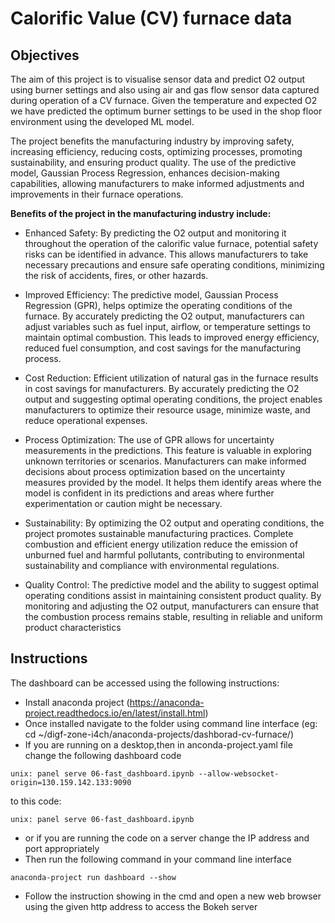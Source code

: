  # Calorific Value (CV) furnace data
 
 ## Objectives
 
 The aim of this project is to visualise sensor data and predict O2 output using burner settings and also using air and gas flow sensor data captured during operation of a  CV furnace. Given the temperature and expected O2 we have predicted the optimum burner settings to be used in the shop floor environment using the developed ML model.
 
The project benefits the manufacturing industry by improving safety, increasing efficiency, reducing costs, optimizing processes, promoting sustainability, and ensuring product quality. The use of the predictive model, Gaussian Process Regression, enhances decision-making capabilities, allowing manufacturers to make informed adjustments and improvements in their furnace operations.

**Benefits of the project in the manufacturing industry include:**

- Enhanced Safety: By predicting the O2 output and monitoring it throughout the operation of the calorific value furnace, potential safety risks can be identified in advance. This allows manufacturers to take necessary precautions and ensure safe operating conditions, minimizing the risk of accidents, fires, or other hazards.

- Improved Efficiency: The predictive model, Gaussian Process Regression (GPR), helps optimize the operating conditions of the furnace. By accurately predicting the O2 output, manufacturers can adjust variables such as fuel input, airflow, or temperature settings to maintain optimal combustion. This leads to improved energy efficiency, reduced fuel consumption, and cost savings for the manufacturing process.

- Cost Reduction: Efficient utilization of natural gas in the furnace results in cost savings for manufacturers. By accurately predicting the O2 output and suggesting optimal operating conditions, the project enables manufacturers to optimize their resource usage, minimize waste, and reduce operational expenses.

- Process Optimization: The use of GPR allows for uncertainty measurements in the predictions. This feature is valuable in exploring unknown territories or scenarios. Manufacturers can make informed decisions about process optimization based on the uncertainty measures provided by the model. It helps them identify areas where the model is confident in its predictions and areas where further experimentation or caution might be necessary.

- Sustainability: By optimizing the O2 output and operating conditions, the project promotes sustainable manufacturing practices. Complete combustion and efficient energy utilization reduce the emission of unburned fuel and harmful pollutants, contributing to environmental sustainability and compliance with environmental regulations.

- Quality Control: The predictive model and the ability to suggest optimal operating conditions assist in maintaining consistent product quality. By monitoring and adjusting the O2 output, manufacturers can ensure that the combustion process remains stable, resulting in reliable and uniform product characteristics
 
 ## Instructions 
 The dashboard can be accessed using the following instructions:
 
- Install anaconda project (https://anaconda-project.readthedocs.io/en/latest/install.html)
- Once installed navigate to the folder using command line interface (eg: cd ~/digf-zone-i4ch/anaconda-projects/dashborad-cv-furnace/)
- If you are running on a desktop,then in anconda-project.yaml file change the following dashboard code  
```
unix: panel serve 06-fast_dashboard.ipynb --allow-websocket-origin=130.159.142.133:9090
```
to this code:
 ```
unix: panel serve 06-fast_dashboard.ipynb 
 ```
 - or if you are running the code on a server change the IP address and port appropriately
 - Then run the following command in your command line interface
 ```
 anaconda-project run dashboard --show 
 ```
 - Follow the instruction showing in the cmd and open a new web browser using the given http address to access the Bokeh server
 
